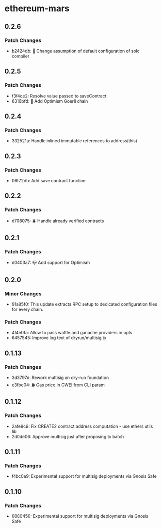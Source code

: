 # ethereum-mars

## 0.2.6

### Patch Changes

- b2424db: 🧉 Change assumption of default configuration of solc compiler

## 0.2.5

### Patch Changes

- f3f4ce2: Resolve value passed to saveContract
- 6316bfd: 🍭 Add Optimism Goerli chain

## 0.2.4

### Patch Changes

- 332521a: Handle inlined immutable references to address(this)

## 0.2.3

### Patch Changes

- 06f72db: Add save contract function

## 0.2.2

### Patch Changes

- d708075: 🪲 Handle already verified contracts

## 0.2.1

### Patch Changes

- d0403a7: 📪 Add support for Optimism

## 0.2.0

### Minor Changes

- 91a85f0: This update extracts RPC setup to dedicated configuration files for every chain.

### Patch Changes

- 4f4e0fa: Allow to pass waffle and ganache providers in opts
- 6457545: Improve log text of dryrun/multisig tx

## 0.1.13

### Patch Changes

- 3d3797d: Rework multisig on dry-run foundation
- e3fbe04: ⛽️ Gas price in GWEI from CLI param

## 0.1.12

### Patch Changes

- 2afe8c9: Fix CREATE2 contract address computation - use ethers utils lib
- 2d0de06: Approve multisig just after proposing tx batch

## 0.1.11

### Patch Changes

- f4bc0a9: Experimental support for multisig deployments via Gnosis Safe

## 0.1.10

### Patch Changes

- 0080450: Experimental support for multisig deployments via Gnosis Safe
